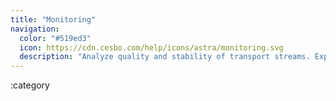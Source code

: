 ```yaml
---
title: "Monitoring"
navigation:
  color: "#519ed3"
  icon: https://cdn.cesbo.com/help/icons/astra/monitoring.svg
  description: "Analyze quality and stability of transport streams. Export statistics and events to external systems like Zabbix or Grafana"
---
```


:category
